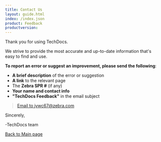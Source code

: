 ```yaml
---
title: Contact Us
layout: guide.html
index: /index.json
product: Feedback
productversion: 
---  
```


Thank you for using TechDocs. 

We strive to provide the most accurate and up-to-date information that's easy to find and use. 

**To report an error or suggest an improvement, please send the following**:

* **A brief description** of the error or suggestion 
* **A link** to the relevant page
* The **Zebra SPR #** (if any)
* **Your name and contact info**
* **"TechDocs Feedback"** in the email subject 

> [Email to jvwc67@zebra.com](mailto:jvwc67@zebra.com?Subject=TechDocs%20Feedback)

Sincerely, 

-TechDocs team

[Back to Main page](../)